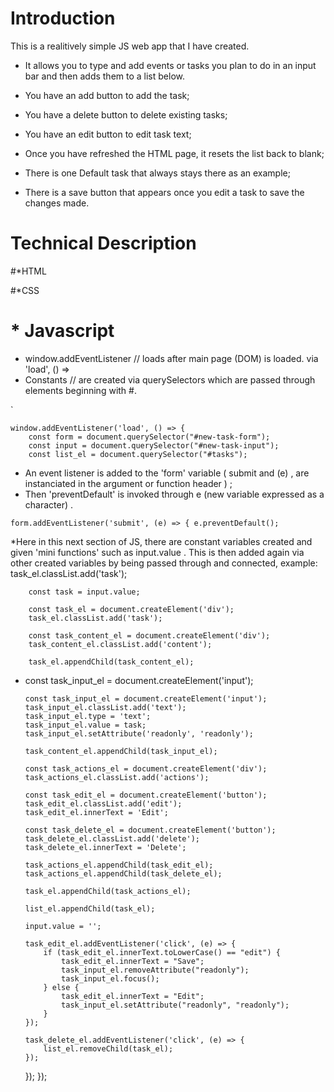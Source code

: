 # Introduction


This is a realitively simple JS web app that I have created. 


*  It allows you to type and add events or tasks you plan to do in an input bar and then adds them to a list below.

*  You have an add button to add the task;

*  You have a delete button to delete existing tasks;

*  You have an edit button to edit task text;

*  Once you have refreshed the HTML page, it resets the list back to blank;

*  There is one Default task that always stays there as an example;

*  There is a save button that appears once you edit a task to save the changes made.

# Technical Description



#*HTML





#*CSS










# * Javascript


*  window.addEventListener   	// loads after main page (DOM) is loaded. via  'load', () =>
*  Constants 	// are created via querySelectors which are passed through  elements beginning with #.

`


	window.addEventListener('load', () => {
		const form = document.querySelector("#new-task-form");
		const input = document.querySelector("#new-task-input");
		const list_el = document.querySelector("#tasks");




 * An event listener is added to the 'form' variable   ( submit and (e) , are instanciated in the argument or function header ) ;
 * Then 'preventDefault' is invoked through e (new variable expressed as a character) .

`
	form.addEventListener('submit', (e) => {
		e.preventDefault();
`
  



*Here in this next section of JS, there are constant variables created and given 'mini functions'  such as  input.value  .  This is then added again via other created variables by being passed through and connected, example:  task_el.classList.add('task');  



		const task = input.value;

		const task_el = document.createElement('div');
		task_el.classList.add('task');

		const task_content_el = document.createElement('div');
		task_content_el.classList.add('content');

		task_el.appendChild(task_content_el);

 
  * const task_input_el = document.createElement('input');

		const task_input_el = document.createElement('input');
		task_input_el.classList.add('text');
		task_input_el.type = 'text';
		task_input_el.value = task;
		task_input_el.setAttribute('readonly', 'readonly');

		task_content_el.appendChild(task_input_el);

		const task_actions_el = document.createElement('div');
		task_actions_el.classList.add('actions');
		
		const task_edit_el = document.createElement('button');
		task_edit_el.classList.add('edit');
		task_edit_el.innerText = 'Edit';

		const task_delete_el = document.createElement('button');
		task_delete_el.classList.add('delete');
		task_delete_el.innerText = 'Delete';

		task_actions_el.appendChild(task_edit_el);
		task_actions_el.appendChild(task_delete_el);

		task_el.appendChild(task_actions_el);

		list_el.appendChild(task_el);

		input.value = '';

		task_edit_el.addEventListener('click', (e) => {
			if (task_edit_el.innerText.toLowerCase() == "edit") {
				task_edit_el.innerText = "Save";
				task_input_el.removeAttribute("readonly");
				task_input_el.focus();
			} else {
				task_edit_el.innerText = "Edit";
				task_input_el.setAttribute("readonly", "readonly");
			}
		});

		task_delete_el.addEventListener('click', (e) => {
			list_el.removeChild(task_el);
		});
	});
});



